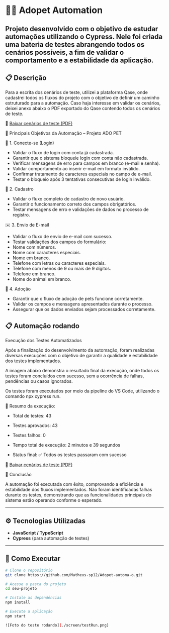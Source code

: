 # 🏃‍♂️ Adopet Automation
Projeto desenvolvido com o objetivo de estudar automações utilizando o Cypress. Nele foi criada uma bateria de testes abrangendo todos os cenários possíveis, a fim de validar o comportamento e a estabilidade da aplicação.
---

## 📋 Descrição
Para a escrita dos cenários de teste, utilizei a plataforma Qase, onde cadastrei todos os fluxos do projeto com o objetivo de definir um caminho estruturado para a automação. Caso haja interesse em validar os cenários, deixei anexo abaixo o PDF exportado do Qase contendo todos os cenários de teste.

📎 [Baixar cenários de teste (PDF)](./screen/ADOPET-2025-10-27.pdf)


🎯 Principais Objetivos da Automação – Projeto ADO PET

🧩 1. Conecte-se (Login)

- Validar o fluxo de login com conta já cadastrada.
- Garantir que o sistema bloqueie login com conta não cadastrada.
- Verificar mensagens de erro para campos em branco (e-mail e senha).
- Validar comportamento ao inserir e-mail em formato inválido.
- Confirmar tratamento de caracteres especiais no campo de e-mail.
- Testar o bloqueio após 3 tentativas consecutivas de login inválido.

📝 2. Cadastro

- Validar o fluxo completo de cadastro de novo usuário.
- Garantir o funcionamento correto dos campos obrigatórios.
- Testar mensagens de erro e validações de dados no processo de registro.

✉️ 3. Envio de E-mail

- Validar o fluxo de envio de e-mail com sucesso.
- Testar validações dos campos do formulário:
- Nome com números.
- Nome com caracteres especiais.
- Nome em branco.
- Telefone com letras ou caracteres especiais.
- Telefone com menos de 9 ou mais de 9 dígitos.
- Telefone em branco.
- Nome do animal em branco.

🐾 4. Adoção

- Garantir que o fluxo de adoção de pets funcione corretamente.
- Validar os campos e mensagens apresentados durante o processo.
- Assegurar que os dados enviados sejam processados corretamente.


## 📋 Automação rodando

Execução dos Testes Automatizados

Após a finalização do desenvolvimento da automação, foram realizadas diversas execuções com o objetivo de garantir a qualidade e estabilidade dos testes implementados.

A imagem abaixo demonstra o resultado final da execução, onde todos os testes foram concluídos com sucesso, sem a ocorrência de falhas, pendências ou casos ignorados.

Os testes foram executados por meio da pipeline do VS Code, utilizando o comando npx cypress run.

📄 Resumo da execução:

- Total de testes: 43

- Testes aprovados: 43

- Testes falhos: 0

- Tempo total de execução: 2 minutos e 39 segundos

- Status final: ✅ Todos os testes passaram com sucesso

📎 [Baixar cenários de teste (PDF)](./screen/testRun.png)

🧠 Conclusão

A automação foi executada com êxito, comprovando a eficiência e estabilidade dos fluxos implementados.
Não foram identificadas falhas durante os testes, demonstrando que as funcionalidades principais do sistema estão operando conforme o esperado.

---

## ⚙️ Tecnologias Utilizadas
- **JavaScript / TypeScript**  
- **Cypress** (para automação de testes)  

---

## 🚀 Como Executar
```bash
# Clone o repositório
git clone https://github.com/Matheus-sp12/Adopet-automa-o.git

# Acesse a pasta do projeto
cd seu-projeto

# Instale as dependências
npm install

# Execute a aplicação
npm start

![Foto do teste rodando](./screen/testRun.png)
